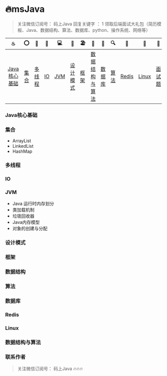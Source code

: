 # 🔥msJava    

> 关注微信订阅号： 码上Java 回复关键字 ： 1 领取后端面试大礼包（简历模板、Java、数据结构、算法、数据库、python、操作系统、网络等）

|                              ♨                               |                              ⭕                               |                              🔐                               |   💈    |                          💻                          |      🚏       | 🏖                                                            |         📰          |                             📮                              |                              🔍                               |     🗽     |     🚀     |     🌈      |                              ☎                               |
| :----------------------------------------------------------: | :----------------------------------------------------------: | :----------------------------------------------------------: | :----: | :-------------------------------------------------: | :----------: | ------------------------------------------------------------ | :----------------: | :--------------------------------------------------------: | :----------------------------------------------------------: | :-------: | :-------: | :--------: | :----------------------------------------------------------: |
| [Java核心基础]([https://github.com/msJavaCoder/msJava/blob/master/README.md#java%E6%A0%B8%E5%BF%83%E5%9F%BA%E7%A1%80](https://github.com/msJavaCoder/msJava/blob/master/README.md#java核心基础)) | [集合]([https://github.com/msJavaCoder/msJava/blob/master/README.md#%E9%9B%86%E5%90%88](https://github.com/msJavaCoder/msJava/blob/master/README.md#集合)) | [多线程]([https://github.com/msJavaCoder/msJava/blob/master/README.md#%E5%A4%9A%E7%BA%BF%E7%A8%8B](https://github.com/msJavaCoder/msJava/blob/master/README.md#多线程)) | [IO]() | [JVM](https://github.com/crossoverJie/JCSprout#jvm) | [设计模式]() | [框架](https://github.com/crossoverJie/JCSprout#常用框架第三方组件) | [数据结构与算法]() | [数据库](https://github.com/crossoverJie/JCSprout#db-相关) | [算法](https://github.com/crossoverJie/JCSprout#数据结构与算法) | [Redis]() | [Linux]() | [面试题]() | [联系作者](https://github.com/crossoverJie/JCSprout#联系作者) |

### Java核心基础

### 集合

- ArrayList
- LinkedList
- HashMap

### 多线程

### IO

### JVM

- Java 运行时内存划分
- 类加载机制
- 垃圾回收器
- Java内存模型
- 对象的创建与分配

### 设计模式

### 框架

### 数据结构

### 算法

### 数据库

### Redis

### Linux

### 数据结构与算法

### 联系作者

> 关注微信订阅号： 码上Java  🔥🔥🔥
